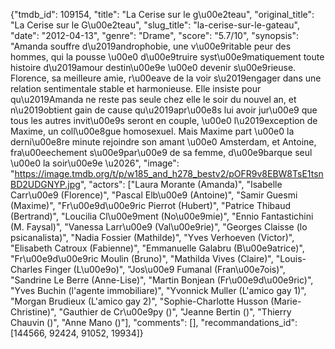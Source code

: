 {"tmdb_id": 109154, "title": "La Cerise sur le g\u00e2teau", "original_title": "La Cerise sur le G\u00e2teau", "slug_title": "la-cerise-sur-le-gateau", "date": "2012-04-13", "genre": "Drame", "score": "5.7/10", "synopsis": "Amanda souffre d\u2019androphobie, une v\u00e9ritable peur des hommes, qui la pousse \u00e0 d\u00e9truire syst\u00e9matiquement toute histoire d\u2019amour destin\u00e9e \u00e0 devenir s\u00e9rieuse. Florence, sa meilleure amie, r\u00eave de la voir s\u2019engager dans une relation sentimentale stable et harmonieuse. Elle insiste pour qu\u2019Amanda ne reste pas seule chez elle le soir du nouvel an, et n\u2019obtient gain de cause qu\u2019apr\u00e8s lui avoir jur\u00e9 que tous les autres invit\u00e9s seront en couple, \u00e0 l\u2019exception de Maxime, un coll\u00e8gue homosexuel. Mais Maxime part \u00e0 la derni\u00e8re minute rejoindre son amant \u00e0 Amsterdam, et Antoine, fra\u00eechement s\u00e9par\u00e9 de sa femme, d\u00e9barque seul \u00e0 la soir\u00e9e \u2026", "image": "https://image.tmdb.org/t/p/w185_and_h278_bestv2/pOFR9v8EBW8TsE1tsnBD2UDGNYP.jpg", "actors": ["Laura Morante (Amanda)", "Isabelle Carr\u00e9 (Florence)", "Pascal Elb\u00e9 (Antoine)", "Samir Guesmi (Maxime)", "Fr\u00e9d\u00e9ric Pierrot (Hubert)", "Patrice Thibaud (Bertrand)", "Loucilia Cl\u00e9ment (No\u00e9mie)", "Ennio Fantastichini (M. Faysal)", "Vanessa Larr\u00e9 (Val\u00e9rie)", "Georges Claisse (lo psicanalista)", "Nadia Fossier (Mathilde)", "Yves Verhoeven (Victor)", "Elisabeth Catroux (Fabienne)", "Emmanuelle Galabru (B\u00e9atrice)", "Fr\u00e9d\u00e9ric Moulin (Bruno)", "Mathilda Vives (Claire)", "Louis-Charles Finger (L\u00e9o)", "Jos\u00e9 Fumanal (Fran\u00e7ois)", "Sandrine Le Berre (Anne-Lise)", "Martin Bonjean (Fr\u00e9d\u00e9ric)", "Yves Buchin (l'agente immobiliare)", "Yvonnick Muller (L'amico gay 1)", "Morgan Brudieux (L'amico gay 2)", "Sophie-Charlotte Husson (Marie-Christine)", "Gauthier de Cr\u00e9py ()", "Jeanne Bertin ()", "Thierry Chauvin ()", "Anne Mano ()"], "comments": [], "recommandations_id": [144566, 92424, 91052, 19934]}